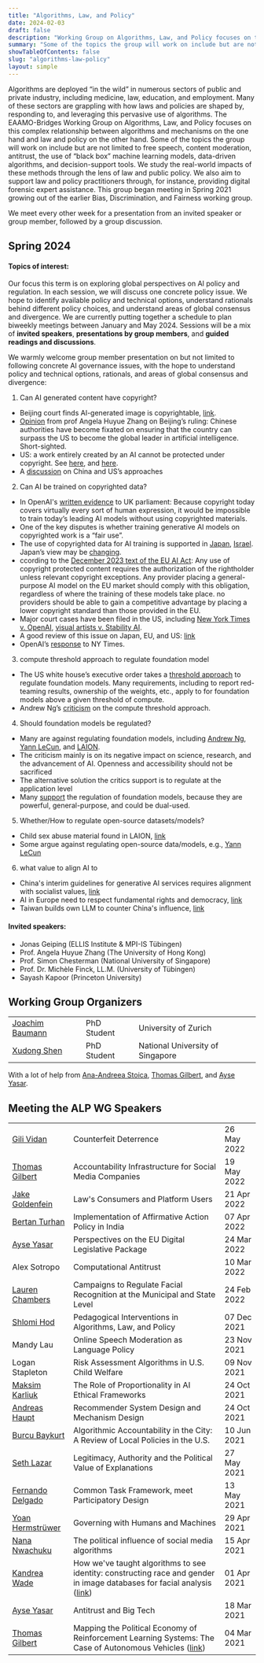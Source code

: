 ```yaml
---
title: "Algorithms, Law, and Policy"
date: 2024-02-03
draft: false
description: "Working Group on Algorithms, Law, and Policy focuses on this complex relationship between algorithms and mechanisms on the one hand and law and policy on the other hand."
summary: "Some of the topics the group will work on include but are not limited to free speech, content moderation, antitrust, the use of “black box” machine learning models, data-driven algorithms, and decision-support tools."
showTableOfContents: false
slug: "algorithms-law-policy"
layout: simple
---
```

Algorithms are deployed “in the wild” in numerous sectors of public and private industry, including medicine, law, education, and employment. Many of these sectors are grappling with how laws and policies are shaped by, responding to, and leveraging this pervasive use of algorithms. The EAAMO-Bridges Working Group on Algorithms, Law, and Policy focuses on this complex relationship between algorithms and mechanisms on the one hand and law and policy on the other hand. Some of the topics the group will work on include but are not limited to free speech, content moderation, antitrust, the use of “black box” machine learning models, data-driven algorithms, and decision-support tools. We study the real-world impacts of these methods through the lens of law and public policy. We also aim to support law and policy practitioners through, for instance, providing digital forensic expert assistance. This group began meeting in Spring 2021 growing out of the earlier Bias, Discrimination, and Fairness working group.

We meet every other week for a presentation from an invited speaker or group member, followed by a group discussion.

## Spring 2024

#### Topics of interest:
Our focus this term is on exploring global perspectives on AI policy and regulation. In each session, we will discuss one concrete policy issue. We hope to identify available policy and technical options, understand rationals behind different policy choices, and understand areas of global consensus and divergence. We are currently putting together a schedule to plan biweekly meetings between January and May 2024. Sessions will be a mix of **invited speakers**, **presentations by group members**, and **guided readings and discussions**.

We warmly welcome group member presentation on but not limited to following concrete AI governance issues, with the hope to understand policy and technical options, rationals, and areas of global consensus and divergence:
1. Can AI generated content have copyright?
  - Beijing court finds AI-generated image is copyrightable, [link](https://www.lexology.com/library/detail.aspx?g=320bf8d7-fa98-4e43-9237-0487e5cfc88d#:~:text=In%20a%20decision%20issued%5B1,may%20have%20far%2Dreaching%20implications).
  - [Opinion](https://www.project-syndicate.org/commentary/risks-of-beijing-internet-court-ruling-allowing-copyright-of-ai-generated-content-by-angela-huyue-zhang-2023-12?barrier=accesspaylog) from prof Angela Huyue Zhang on Beijing’s ruling: Chinese authorities have become fixated on ensuring that the country can surpass the US to become the global leader in artificial intelligence. Short-sighted.
  - US: a work entirely created by an AI cannot be protected under copyright. See [here](https://www.august-debouzy.com/en/blog/1997-first-ruling-by-a-us-court-for-ai-generated-content-and-copyright-protection), and [here](https://www.spiceworks.com/tech/artificial-intelligence/news/us-copyright-law-ai-generated-content/).
  - A [discussion](https://www.ddg.fr/actualite/copyright-protection-for-generative-aigenerated-content-would-american-and-chinese-approaches-be-contradictory) on China and US’s approaches
2. Can AI be trained on copyrighted data?
  - In OpenAI's [written evidence](https://committees.parliament.uk/writtenevidence/126981/pdf/) to UK parliament: Because copyright today covers virtually every sort of human expression, it would be impossible to train today’s leading AI models without using copyrighted materials.
  - One of the key disputes is whether training generative AI models on copyrighted work is a “fair use”.
  - The use of copyrighted data for AI training is supported in [Japan](https://twitter.com/hardmaru/status/1664146242262425606?s=20), [Israel](https://twitter.com/hardmaru/status/1664149095836188672?s=20). Japan’s view may be [changing](https://asia.nikkei.com/Business/Technology/Japan-panel-pushes-to-shield-copyrighted-work-from-AI-training).
  - ccording to the [December 2023 text of the EU AI Act](https://www.openfuture.eu/wp-content/uploads/2023/12/231206GPAI_Compromise_proposalv4.pdf): Any use of copyright protected content requires the authorization of the rightholder unless relevant copyright exceptions. Any provider placing a general-purpose AI model on the EU market should comply with this obligation, regardless of where the training of these models take place. no providers should be able to gain a competitive advantage by placing a lower copyright standard than those provided in the EU.
  - Major court cases have been filed in the US, including [New York Times v. OpenAI](https://nytco-assets.nytimes.com/2023/12/NYT_Complaint_Dec2023.pdf), [visual artists v. Stability AI](https://www.reuters.com/legal/transactional/lawsuits-accuse-ai-content-creators-misusing-copyrighted-work-2023-01-17/).
  - A good review of this issue on Japan, EU, and US: [link](https://www.mintz.com/insights-center/viewpoints/54731/2024-01-10-unfair-use-copyrighted-works-ai-training-data-ai)
  - OpenAI’s [response](https://openai.com/blog/openai-and-journalism) to NY Times.
3. compute threshold approach to regulate foundation model
  - The US white house’s executive order takes a [threshold approach](https://hai.stanford.edu/news/decoding-white-house-ai-executive-orders-achievements) to regulate foundation models. Many requirements, including to report red-teaming results, ownership of the weights, etc., apply to for foundation models above a given threshold of compute.
  - Andrew Ng’s [criticism](https://twitter.com/AndrewYNg/status/1719474906138607650?s=20) on the compute threshold approach.
4. Should foundation models be regulated?
  - Many are against regulating foundation models, including [Andrew Ng](https://twitter.com/AndrewYNg/status/1719474906138607650?s=20), [Yann LeCun](https://twitter.com/ylecun/status/1734674441806782830?s=20), and [LAION](https://twitter.com/JJitsev/status/1731794689647399191?s=20).
  - The criticism mainly is on its negative impact on science, research, and the advancement of AI. Openness and accessibility should not be sacrificed
  - The alternative solution the critics support is to regulate at the application level
  - Many [support](https://ainowinstitute.org/publication/gpai-is-high-risk-should-not-be-excluded-from-eu-ai-act) the regulation of foundation models, because they are powerful, general-purpose, and could be dual-used.
5. Whether/How to regulate open-source datasets/models?
  - Child sex abuse material found in LAION, [link](https://www.404media.co/laion-datasets-removed-stanford-csam-child-abuse/)
  - Some argue against regulating open-source data/models, e.g., [Yann LeCun](https://twitter.com/ylecun/status/1733481002234679685?lang=en)
6. what value to align AI to
  - China's interim guidelines for generative AI services requires alignment with socialist values, [link](https://dig.watch/updates/chinas-interim-guidelines-for-generative-ai-services)
  - AI in Europe need to respect fundamental rights and democracy, [link](https://www.europarl.europa.eu/news/en/press-room/20231206IPR15699/artificial-intelligence-act-deal-on-comprehensive-rules-for-trustworthy-ai)
  - Taiwan builds own LLM to counter China's influence, [link](https://www.bloomberg.com/news/articles/2024-01-25/taiwan-builds-own-ai-language-model-to-counter-china-s-influence?utm_source=website&utm_medium=share&utm_campaign=twitter)

#### Invited speakers:
- Jonas Geiping (ELLIS Institute & MPI-IS Tübingen)
- Prof. Angela Huyue Zhang (The University of Hong Kong)
- Prof. Simon Chesterman (National University of Singapore)
- Prof. Dr. Michèle Finck, LL.M. (University of Tübingen)
- Sayash Kapoor (Princeton University)

## Working Group Organizers

|                 |             |                                  |
|-----------------|-------------|----------------------------------|
| [Joachim Baumann](https://www.ifi.uzh.ch/en/scg/people/Baumann.html) | PhD Student | University of Zurich             |
| [Xudong Shen](https://xudongolivershen.github.io/)     | PhD Student | National University of Singapore |

With a lot of help from [Ana-Andreea Stoica](http://www.columbia.edu/~as5001/), [Thomas Gilbert](https://www.thomaskrendlgilbert.com/), and [Ayse Yasar](https://www.lse.ac.uk/law/people/academic-staff/ayse-gizem-yasar).

## Meeting the ALP WG Speakers

|                  |                                                                                                                         |             |
|------------------|-------------------------------------------------------------------------------------------------------------------------|-------------|
| [Gili Vidan](https://infosci.cornell.edu/content/vidan)       | Counterfeit Deterrence                                                                                                  | 26 May 2022 |
| [Thomas Gilbert](https://infosci.cornell.edu/content/vidan)   | Accountability Infrastructure for Social Media Companies                                                                | 19 May 2022 |
| [Jake Goldenfein](https://law.unimelb.edu.au/about/staff/jake-goldenfein)  | Law's Consumers and Platform Users                                                                                      | 21 Apr 2022 |
| [Bertan Turhan](https://www.econ.iastate.edu/people/bertan-turhan)    | Implementation of Affirmative Action Policy in India                                                                    | 07 Apr 2022 |
| [Ayse Yasar](https://www.sciencespo.fr/ecole-de-droit/en/profile/gizem-yasar-ayse.html)       | Perspectives on the EU Digital Legislative Package                                                                      | 24 Mar 2022 |
| Alex Sotropo     | Computational Antitrust                                                                                                 | 10 Mar 2022 |
| [Lauren Chambers](https://laurenmarietta.github.io/)  | Campaigns to Regulate Facial Recognition at the Municipal and State Level                                               | 24 Feb 2022 |
| [Shlomi Hod](https://shlomi.hod.xyz/)       | Pedagogical Interventions in Algorithms, Law, and Policy                                                                | 07 Dec 2021 |
| Mandy Lau        | Online Speech Moderation as Language Policy                                                                             | 23 Nov 2021 |
| Logan Stapleton  | Risk Assessment Algorithms in U.S. Child Welfare                                                                        | 09 Nov 2021 |
| [Maksim Karliuk](https://www.karliuk.com/about-me)   | The Role of Proportionality in AI Ethical Frameworks                                                                    | 24 Oct 2021 |
| [Andreas Haupt](https://www.karliuk.com/about-me)    | Recommender System Design and Mechanism Design                                                                          | 24 Oct 2021 |
| [Burcu Baykurt](https://www.umass.edu/communication/node/1874)    | Algorithmic Accountability in the City: A Review of Local Policies in the U.S.                                          | 10 Jun 2021 |
| [Seth Lazar](http://www.sethlazar.xyz/)       | Legitimacy, Authority and the Political Value of Explanations                                                           | 27 May 2021 |
| [Fernando Delgado](https://infosci.cornell.edu/content/delgado) | Common Task Framework, meet Participatory Design                                                                        | 13 May 2021 |
| [Yoan Hermstrüwer](https://www.coll.mpg.de/yoan-hermstruewer) | Governing with Humans and Machines                                                                                      | 29 Apr 2021 |
| [Nana Nwachuku](https://cyber.harvard.edu/people/nana-mgbechikwere-nwachukwu)    | The political influence of social media algorithms                                                                      | 15 Apr 2021 |
| [Kandrea Wade](https://kandreawade.com/)     | How we've taught algorithms to see identity: constructing race and gender in image databases for facial analysis ([link](https://simons.berkeley.edu/news/mapping-political-economy-reinforcement-learning-systems-case-autonomous-vehicles)) | 01 Apr 2021 |
| [Ayse Yasar](https://www.sciencespo.fr/ecole-de-droit/en/profile/gizem-yasar-ayse.html)       | Antitrust and Big Tech                                                                                                  | 18 Mar 2021 |
| [Thomas Gilbert](https://www.sciencespo.fr/ecole-de-droit/en/profile/gizem-yasar-ayse.html)  | Mapping the Political Economy of Reinforcement Learning Systems: The Case of Autonomous Vehicles ([link](https://simons.berkeley.edu/news/mapping-political-economy-reinforcement-learning-systems-case-autonomous-vehicles))                 | 04 Mar 2021 |